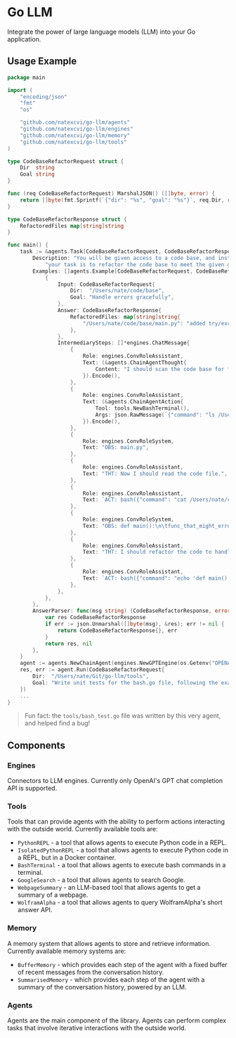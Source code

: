 # Go LLM
Integrate the power of large language models (LLM) into your Go application.

## Usage Example
```go
package main

import (
	"encoding/json"
	"fmt"
	"os"

	"github.com/natexcvi/go-llm/agents"
	"github.com/natexcvi/go-llm/engines"
	"github.com/natexcvi/go-llm/memory"
	"github.com/natexcvi/go-llm/tools"
)

type CodeBaseRefactorRequest struct {
	Dir  string
	Goal string
}

func (req CodeBaseRefactorRequest) MarshalJSON() ([]byte, error) {
	return []byte(fmt.Sprintf(`{"dir": "%s", "goal": "%s"}`, req.Dir, req.Goal)), nil
}

type CodeBaseRefactorResponse struct {
	RefactoredFiles map[string]string
}

func main() {
	task := &agents.Task[CodeBaseRefactorRequest, CodeBaseRefactorResponse]{
		Description: "You will be given access to a code base, and instructions for refactoring." +
			"your task is to refactor the code base to meet the given goal.",
		Examples: []agents.Example[CodeBaseRefactorRequest, CodeBaseRefactorResponse]{
			{
				Input: CodeBaseRefactorRequest{
					Dir:  "/Users/nate/code/base",
					Goal: "Handle errors gracefully",
				},
				Answer: CodeBaseRefactorResponse{
					RefactoredFiles: map[string]string{
						"/Users/nate/code/base/main.py": "added try/except block",
					},
				},
				IntermediarySteps: []*engines.ChatMessage{
					{
						Role: engines.ConvRoleAssistant,
						Text: (&agents.ChainAgentThought{
							Content: "I should scan the code base for functions that might error.",
						}).Encode(),
					},
					{
						Role: engines.ConvRoleAssistant,
						Text: (&agents.ChainAgentAction{
							Tool: tools.NewBashTerminal(),
							Args: json.RawMessage(`{"command": "ls /Users/nate/code/base"}`),
						}).Encode(),
					},
					{
						Role: engines.ConvRoleSystem,
						Text: "OBS: main.py",
					},
					{
						Role: engines.ConvRoleAssistant,
						Text: "THT: Now I should read the code file.",
					},
					{
						Role: engines.ConvRoleAssistant,
						Text: `ACT: bash({"command": "cat /Users/nate/code/base/main.py"})`,
					},
					{
						Role: engines.ConvRoleSystem,
						Text: "OBS: def main():\n\tfunc_that_might_error()",
					},
					{
						Role: engines.ConvRoleAssistant,
						Text: "THT: I should refactor the code to handle errors gracefully.",
					},
					{
						Role: engines.ConvRoleAssistant,
						Text: `ACT: bash({"command": "echo 'def main():\n\ttry:\n\t\tfunc_that_might_error()\n\texcept Exception as e:\n\t\tprint(\"Error: %s\", e)' > /Users/nate/code/base/main.py"})`,
					},
				},
			},
		},
		AnswerParser: func(msg string) (CodeBaseRefactorResponse, error) {
			var res CodeBaseRefactorResponse
			if err := json.Unmarshal([]byte(msg), &res); err != nil {
				return CodeBaseRefactorResponse{}, err
			}
			return res, nil
		},
	}
	agent := agents.NewChainAgent(engines.NewGPTEngine(os.Getenv("OPENAI_TOKEN"), "gpt-3.5-turbo"), task, memory.NewBufferedMemory(0)).WithMaxSolutionAttempts(12).WithTools(tools.NewPythonREPL(), tools.NewBashTerminal())
	res, err := agent.Run(CodeBaseRefactorRequest{
		Dir:  "/Users/nate/Git/go-llm/tools",
		Goal: "Write unit tests for the bash.go file, following the example of python_repl_test.go.",
	})
	...
}
```
> Fun fact: the `tools/bash_test.go` file was written by this very agent, and helped find a bug!

## Components
### Engines
Connectors to LLM engines. Currently only OpenAI's GPT chat completion API is supported.
### Tools
Tools that can provide agents with the ability to perform actions interacting with the outside world.
Currently available tools are:
- `PythonREPL` - a tool that allows agents to execute Python code in a REPL.
- `IsolatedPythonREPL` - a tool that allows agents to execute Python code in a REPL, but in a Docker container.
- `BashTerminal` - a tool that allows agents to execute bash commands in a terminal.
- `GoogleSearch` - a tool that allows agents to search Google.
- `WebpageSummary` - an LLM-based tool that allows agents to get a summary of a webpage.
- `WolframAlpha` - a tool that allows agents to query WolframAlpha's short answer API.
### Memory
A memory system that allows agents to store and retrieve information.
Currently available memory systems are:
- `BufferMemory` - which provides each step of the agent with a fixed buffer of recent messages from the conversation history.
- `SummarisedMemory` - which provides each step of the agent with a summary of the conversation history, powered by an LLM.
### Agents
Agents are the main component of the library. Agents can perform complex tasks that involve iterative interactions with the outside world.